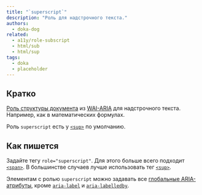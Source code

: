 ```yaml
---
title: "`superscript`"
description: "Роль для надстрочного текста."
authors:
  - doka-dog
related:
  - a11y/role-subscript
  - html/sub
  - html/sup
tags:
  - doka
  - placeholder
---
```


## Кратко

[Роль структуры документа](/a11y/aria-roles/#roli-struktury-dokumenta) из [WAI-ARIA](/a11y/aria-intro/#specifikaciya) для надстрочного текста. Например, как в математических формулах.

Роль `superscript` есть у [`<sup>`](/html/sup/) по умолчанию.

## Как пишется

Задайте тегу `role="superscript"`. Для этого больше всего подходит [`<span>`](/html/span/). В большинстве случаев лучше использовать тег [`<sup>`](/html/sup/).

Элементам с ролью `superscript` можно задавать все [глобальные ARIA-атрибуты](/a11y/aria-attrs/#globalnye-atributy), кроме [`aria-label`](/a11y/aria-label/) и [`aria-labelledby`](/a11y/aria-labelledby/).
